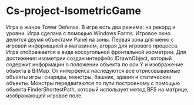 # Cs-project-IsometricGame
Игра в жанре Tower Defense. В игре есть два режима: на рекорд и уровни. 
Игра сделана с помощью Windows Forms. Игровое окно делится двумя объектами Panel на зоны.
Первая зона для меню с игровой информацией и магазином, вторая для игрового процесса.
Игра отображается в виде косоугольной фронтальной изометрии.
Для достижения изометрии создан интерфейс IDrawnObject, который содержит информации о положении объекта по оси Y
и изображение обьекта в BitMap. От интерфейса наследуются все отрисовываемые объекты игры: снаряды, монстры, башник, здания и статические объекты.
Монстры передвигаются по пути построеному с помощью обьекта FinderShortestPath,  который использует метод BFS на матрице, изображающей игровое поле.
